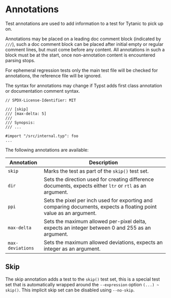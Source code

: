 # Annotations
Test annotations are used to add information to a test for Tytanic to pick up on.

Annotations may be placed on a leading doc comment block (indicated by `///`), such a doc comment block can be placed after initial empty or regular comment lines, but must come before any content.
All annotations in such a block must be at the start, once non-annotation content is encountered parsing stops.

For ephemeral regression tests only the main test file will be checked for annotations, the reference file will be ignored.

<div class="warning">

The syntax for annotations may change if Typst adds first class annotation or documentation comment syntax.

</div>

```typst
// SPDX-License-Identifier: MIT

/// [skip]
/// [max-delta: 5]
///
/// Synopsis:
/// ...

#import "/src/internal.typ": foo
...
```

The following annotations are available:

|Annotation|Description|
|---|---|
|`skip`|Marks the test as part of the `skip()` test set.|
|`dir`|Sets the direction used for creating difference documents, expects either `ltr` or `rtl` as an argument.|
|`ppi`|Sets the pixel per inch used for exporting and comparing documents, expects a floating point value as an argument.|
|`max-delta`|Sets the maximum allowed per-pixel delta, expects an integer between 0 and 255 as an argument.|
|`max-deviations`|Sets the maximum allowed deviations, expects an integer as an argument.|

## Skip
The skip annotation adds a test to the `skip()` test set, this is a special test set that is automatically wrapped around the `--expression` option `(...) ~ skip()`.
This implicit skip set can be disabled using `--no-skip`.
